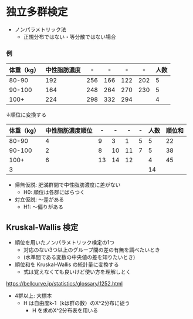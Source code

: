 # 独立多群検定
- ノンパラメトリック法
	- 正規分布ではない・等分散ではない場合

### 例

| 体重（kg） | 中性脂肪濃度 | - | - | - | - | 人数 |  
|----|----|----|----|----|----|----|  
| 80-90 | 192 | 256 | 166 | 122 | 202 | 5 |   
| 90-100 | 164 | 248 | 264 | 270 | 230 | 5 |  
| 100+ | 224 | 298 | 332 | 294 |  | 4 |  

↓順位に変換する 

| 体重（kg） | 中性脂肪濃度順位 | - | - | - | - | 人数 | 順位和 |
|----|----|----|----|----|----|----|----|
| 80-90 | 4 | 9 | 3 | 1 | 5 | 5 | 22 |
| 90-100 | 2 | 8 | 10 | 11 | 7 | 5 | 38 |
| 100+ | 6 | 13 | 14 | 12 |  | 4 | 45 |
|3|||||| 14 | |

- 帰無仮説: 肥満群間で中性脂肪濃度に差がない
	- H0: 順位は各群にばらつく
- 対立仮説: 〜差がある
	- H1: 〜偏りがある

## Kruskal-Wallis 検定
- 順位を用いたノンパラメトリック検定の1つ
	- 対応のない3つ以上のグループ間の差の有無を調べたいとき
	- (水準間である変数の中央値の差を知りたいとき) 
- 順位和を Kruskal-Wallis の統計量に変換する
	- 式は覚えなくても良いけど使い方を理解しとく  

https://bellcurve.jp/statistics/glossary/1252.html  

- 4群以上: 大標本
	- H は自由度k-1（kは群の数）のΧ^2分布に従う
		- H を求めΧ^2分布表を用いる  

